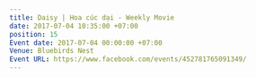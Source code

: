 ```yaml
---
title: Daisy | Hoa cúc dại - Weekly Movie
date: 2017-07-04 10:35:00 +07:00
position: 15
Event date: 2017-07-04 00:00:00 +07:00
Venue: Bluebirds Nest
Event URL: https://www.facebook.com/events/452781765091349/
---
```


